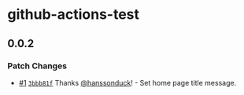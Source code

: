 # github-actions-test

## 0.0.2

### Patch Changes

- [#1](https://github.com/hanssonduck/github-actions-test/pull/1) [`3bbb81f`](https://github.com/hanssonduck/github-actions-test/commit/3bbb81f5dd0159d90e80c7d7cb40d468205d2536) Thanks [@hanssonduck](https://github.com/hanssonduck)! - Set home page title message.
